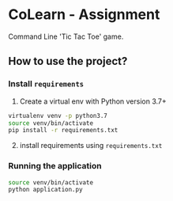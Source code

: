 # CoLearn - Assignment

Command Line 'Tic Tac Toe' game.

## How to use the project?

### Install `requirements`

1. Create a virtual env with Python version 3.7+

```bash
virtualenv venv -p python3.7
source venv/bin/activate
pip install -r requirements.txt
```

2. install requirements using `requirements.txt`

### Running the application

```bash
source venv/bin/activate
python application.py
```
